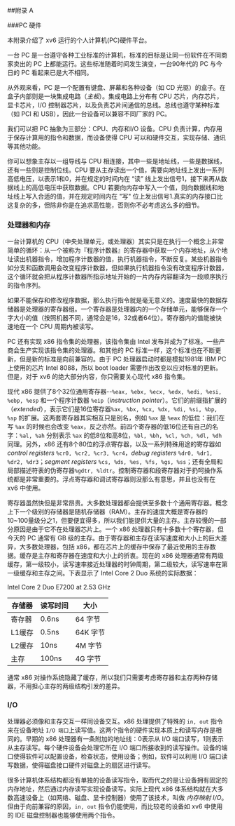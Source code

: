 ##附录 A

###PC 硬件

本附录介绍了 xv6 运行的个人计算机(PC)硬件平台。

一台 PC 是一台遵守各种工业标准的计算机，标准的目标是让同一份软件在不同商家卖出的 PC 上都能运行。这些标准随着时间发生演变，一台90年代的 PC 与今日的 PC 看起来已是大不相同。

从外观来看，PC 是一个配置有键盘、屏幕和各种设备（如 CD 光驱）的盒子。在盒子内部则是一块集成电路（*主板*）。集成电路上分布有 CPU 芯片，内存芯片，显卡芯片，I/O 控制器芯片，以及负责芯片间通信的总线。总线也遵守某种标准（如 PCI 和 USB），因此一台设备可以兼容不同厂家的 PC。

我们可以把 PC 抽象为三部分：CPU、内存和I/O 设备。CPU 负责计算，内存用于保存计算用的指令和数据，而设备使得 CPU 可以和硬件交互，实现存储、通讯等其他功能。

你可以想象主存以一组导线与 CPU 相连接，其中一些是地址线，一些是数据线，还有一些则是控制位线。CPU 要从主存读出一个值，需要向地址线上发出一系列高低电压，以表示1和0，并在规定的时间内在 “读” 线上发出信号1，接下来再从数据线上的高低电压中获取数据。CPU 若要向内存中写入一个值，则向数据线和地址线上写入合适的值，并在规定时间内在 "写" 位上发出信号1.真实的内存接口比这复杂的多，但除非你是在追求高性能，否则你不必考虑这么多的细节。

### 处理器和内存

一台计算机的 CPU（中央处理单元，或处理器）其实只是在执行一个概念上非常简单的循环：从一个被称为『程序计数器』的寄存器中获取一个内存地址，从个地址读出机器指令，增加程序计数器的值，执行机器指令，不断反复。某些机器指令如分支和函数调用会改变程序计数器，但如果执行机器指令没有改变程序计数器，这个循环就会把从程序计数器所指示地址开始的一片内存内容翻译为一段顺序执行的指令序列。

如果不能保存和修改程序数据，那么执行指令就是毫无意义的。速度最快的数据存储器是处理器的寄存器组。一个寄存器是处理器内的一个存储单元，能够保存一个字大小的值（按照机器不同，通常会是16，32或者64位）。寄存器内的值能被快速地在一个 CPU 周期内被读写。

PC 还有实现 x86 指令集的处理器，该指令集由 Intel 发布并成为了标准。一些产商会生产实现该指令集的处理器。和其他的 PC 标准一样，这个标准也在不断更新，但是新的标准是向前兼容的。由于 PC 处理器启动时都是模拟1981年 IBM PC 上使用的芯片 Intel 8088，所以 boot loader 需要作出改变以应对标准的更新。但是，对于 xv6 的绝大部分内容，你只需要关心现代 x86 指令集。

现代 x86 提供了8个32位通用寄存器--`%eax, %ebx, %ecx, %edx, %edi, %esi, %ebp, %esp` 和一个程序计数器 `%eip`（*instruction pointer*）。它们的前缀指扩展的（*extended*），表示它们是16位寄存器`%ax, %bx, %cx, %dx, %di, %si, %bp, %sp` 的扩展。这两套寄存器其实相互只是别名，例如 `%ax` 是 `%eax` 的低位：我们在写 `%ax` 的时候也会改变 `%eax`，反之亦然。前四个寄存器的低16位还有自己的名字：`%al, %ah` 分别表示 `%ax` 的低8位和高8位，`%bl, %bh, %cl, %ch, %dl, %dh`同理。另外，x86 还有8个80位的浮点寄存器，以及一系列特殊用途的寄存器如*control registers* `%cr0, %cr2, %cr3, %cr4`，*debug registers* `%dr0, %dr1, %dr2, %dr3`；*segment registers* `%cs, %ds, %es, %fs, %gs, %ss`；还有全局和局部描述符表的伪寄存器`%gdtr, %ldtr`。控制寄存器和段寄存器对于扔呵操作系统都是非常重要的。浮点寄存器和调试寄存器则没那么有意思，并且也没有在 xv6 中使用。

寄存器虽然快但是非常昂贵。大多数处理器都会提供至多数十个通用寄存器。概念上下一个级别的存储器是随机存储器（RAM）。主存的速度大概是寄存器的10~100量级分之1，但要便宜得多，所以我们能提供大量的主存。主存较慢的一部分原因是由于它不在处理器芯片上。一个 x86 处理器只有十多数十个寄存器，但今天的 PC 通常有 GB 级的主存。由于寄存器和主存在读写速度和大小上的巨大差异，大多数处理器，包括 x86，都在芯片上的缓存中保存了最近使用的主存数据。缓存是主存和寄存器在速度和大小上的折衷。现在的 x86 处理器通常有两级缓存，第一级较小，读写速率接近处理器的时钟周期，第二级较大，读写速率在第一级缓存和主存之间。下表显示了 Intel Core 2 Duo 系统的实际数据：

Intel Core 2 Duo E7200 at 2.53 GHz

|存储器 | 读写时间 | 大小 |
|-------|--------|-----|
|寄存器|0.6ns|64 字节|
|L1缓存|0.5ns|64K 字节|
|L2缓存|10ns|4M 字节|
|主存|100ns|4G 字节|

通常 x86 对操作系统隐藏了缓存，所以我们只需要考虑寄存器和主存两种存储器，不用担心主存的两级结构引发的差异。

### I/O 

处理器必须像和主存交互一样同设备交互。x86 处理提供了特殊的 `in, out` 指令来在设备地址 `I/O 端口`上读写值。这两个指令的硬件实现本质上和读写内存是相同的。早期的 x86 处理器有一条附加的地址线：0表示从 I/O 端口读写，1则表示从主存读写。每个硬件设备会处理它所在 I/O 端口所接收到的读写操作。设备的端口使得软件可以配置设备，检查状态，使用设备；例如，软件可以利用 I/O 端口读写数据，使得磁盘接口硬件对磁盘上的扇区进行读写。

很多计算机体系结构都没有单独的设备读写指令，取而代之的是让设备拥有固定的内存地址，然后通过内存读写实现设备读写。实际上现代 x86 体系结构就在大多数高速设备上（如网络、磁盘、显卡控制器）使用了该技术，叫做 *内存映射 I/O*。但由于向前兼容的原因，`in, out` 指令仍能使用，而比较老的设备如 xv6 中使用的 IDE 磁盘控制器也能够使用两个指令。